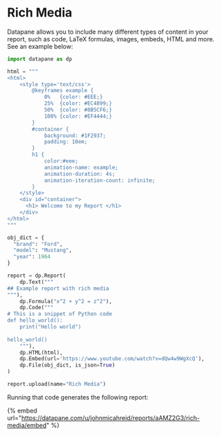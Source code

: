 # Rich Media

Datapane allows you to include many different types of content in your report, such as code, LaTeX formulas, images, embeds, HTML and more. See an example below:&#x20;

```python
import datapane as dp

html = """
<html>
    <style type='text/css'>
        @keyframes example {
            0%   {color: #EEE;}
            25%  {color: #EC4899;}
            50%  {color: #8B5CF6;}
            100% {color: #EF4444;}
        }
        #container {
            background: #1F2937;
            padding: 10em;
        }
        h1 {
            color:#eee;
            animation-name: example;
            animation-duration: 4s;
            animation-iteration-count: infinite;
        }
    </style>
    <div id="container">
      <h1> Welcome to my Report </h1>
    </div>
</html>
"""

obj_dict = {
  "brand": "Ford",
  "model": "Mustang",
  "year": 1964
}

report = dp.Report(
    dp.Text("""
## Example report with rich media
"""),
    dp.Formula("x^2 + y^2 = z^2"),
    dp.Code("""
# This is a snippet of Python code
def hello_world():
    print("Hello world")
    
hello_world()
    """),
    dp.HTML(html),
    dp.Embed(url='https://www.youtube.com/watch?v=dQw4w9WgXcQ'),
    dp.File(obj_dict, is_json=True)
)

report.upload(name="Rich Media")
```

Running that code generates the following report:&#x20;

{% embed url="https://datapane.com/u/johnmicahreid/reports/aAMZ2G3/rich-media/embed" %}



